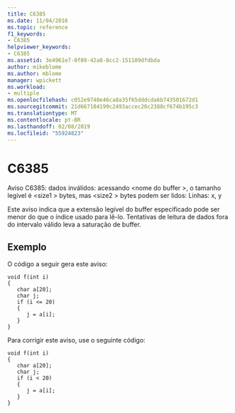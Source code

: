 ```yaml
---
title: C6385
ms.date: 11/04/2016
ms.topic: reference
f1_keywords:
- C6385
helpviewer_keywords:
- C6385
ms.assetid: 3e4961e7-0f09-42a8-8cc2-151109dfdbda
author: mikeblome
ms.author: mblome
manager: wpickett
ms.workload:
- multiple
ms.openlocfilehash: c052e9740e46ca8a35f65dddcda6b743501672d1
ms.sourcegitcommit: 21d667104199c2493accec20c2388cf674b195c3
ms.translationtype: MT
ms.contentlocale: pt-BR
ms.lasthandoff: 02/08/2019
ms.locfileid: "55924823"
---
```

# <a name="c6385"></a>C6385
Aviso C6385: dados inválidos: acessando \<nome do buffer >, o tamanho legível é \<size1 > bytes, mas \<size2 > bytes podem ser lidos: Linhas: x, y

 Este aviso indica que a extensão legível do buffer especificado pode ser menor do que o índice usado para lê-lo. Tentativas de leitura de dados fora do intervalo válido leva a saturação de buffer.

## <a name="example"></a>Exemplo
 O código a seguir gera este aviso:

```
void f(int i)
{
   char a[20];
   char j;
   if (i <= 20)
   {
      j = a[i];
   }
}
```

 Para corrigir este aviso, use o seguinte código:

```
void f(int i)
{
   char a[20];
   char j;
   if (i < 20)
   {
      j = a[i];
   }
}
```